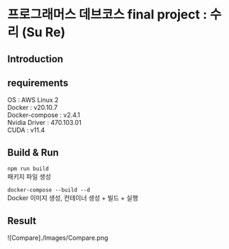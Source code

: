 # 프로그래머스 데브코스 final project : 수리 (Su Re)


## Introduction



## requirements
OS : AWS Linux 2  
Docker : v20.10.7  
Docker-compose : v2.4.1  
Nvidia Driver : 470.103.01    
CUDA : v11.4



## Build & Run
`npm run build`  
패키지 파일 생성


`docker-compose --build --d`  
Docker 이미지 생성, 컨테이너 생성 + 빌드 + 실행  





## Result
![Compare]./Images/Compare.png

